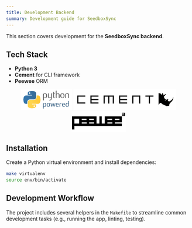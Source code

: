 ```yaml
---
title: Development Backend
summary: Development guide for SeedboxSync
---
```


This section covers development for the **SeedboxSync backend**.

## Tech Stack

* **Python 3**
* **Cement** for CLI framework
* **Peewee** ORM

<p style="text-align:center;">
  <a href="https://www.python.org"><img alt="Python logo" src="../../images/python-powered-w-140x56.png" /></a> <a href="https://builtoncement.com"><img alt="SeedboxSync logo" src="../../images/logo-cement.png" /></a> <a href="https://docs.peewee-orm.com"><img alt="peewee logo" src="../../images/logo-peewee.png" /></a>
</p>

## Installation

Create a Python virtual environment and install dependencies:

```bash
make virtualenv
source env/bin/activate
```

## Development Workflow

The project includes several helpers in the `Makefile` to streamline common development tasks (e.g., running the app, linting, testing).
